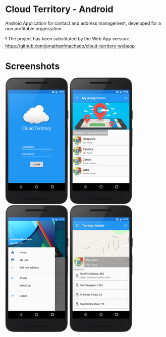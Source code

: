 # Cloud Territory - Android
Android Application for contact and address management, developed for a non profitable organization.

:exclamation:
The project has been substituted by the Web App version: https://github.com/jonathanfmachado/cloud-territory-webapp

# Screenshots
<img src="https://raw.githubusercontent.com/jonathanfmachado/cloud-territory-android/master/ss_login.png" width="200"> <img src="https://raw.githubusercontent.com/jonathanfmachado/cloud-territory-android/master/ss_home.png" width="200"> <img src="https://raw.githubusercontent.com/jonathanfmachado/cloud-territory-android/master/ss_drawer.png" width="200"> <img src="https://raw.githubusercontent.com/jonathanfmachado/cloud-territory-android/master/ss_territory.png" width="200">

